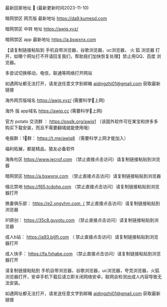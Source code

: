 
最新回家地址 👋 (最新更新时间2023-11-10)

暗网禁区 网页版 最新地址 https://da9.kumesd.com    

暗网禁区 中转 地址  https://awjq.xyz/

暗网禁区 app 最新地址  https://a.bswxnx.com

【请复制链接粘贴到 手机自带浏览器，谷歌浏览器，uc浏览器， 火 狐 浏览器 打开，如哪个网址打不开请回复我们，帮助我们加快恢复处理】禁止用QQ、百度 浏览器。

多尝试切换移动，电信，联通等网络打开网站

如遇网址都无法打开，请发送任意文字到邮箱  aidingzhi01@gmail.com 获取最新链接

海外网页版域名  https://awjq.xyz/ (需要科学🔬上网)

海外 版 app域名  https://awjq.cc (需要科学🔬上网)

官方 potato 交流群 ：  https://psslk.org/awjq1 （该国外软件可在某宝和拼多多购买下载安装，而且不需要翻墙就能使用哦）

电报群：1⃣️群：  https://t.me/awjq8  （需要科学上网才能加入）

福利拓展，都是精品，狼友必备软件


海角社区   https://www.jecrof.com （禁止直接点击访问）请复制链接粘贴到浏览器

暗网禁区  https://a.bswxnx.com  （禁止直接点击访问）请复制链接粘贴到浏览器

缅北禁地  https://f65.tcdohp.com （禁止直接点击访问）请复制链接粘贴到浏览器打开

换妻俱乐部： https://e2.vngyhm.com（ 禁止直接点击访问）请复制链接粘贴到浏览器

91原创： https://35c8.guyotu.com （禁止直接点击访问）请复制链接粘贴到浏览器

成人b站： https://a93.bijlfj.com （ 禁止直接点击访问）请复制链接粘贴到浏览器打开

成人快手：   https://fa.fxhabe.com （禁止直接点击访问）请复制链接粘贴到浏览器打开

请复制链接粘贴到 手机自带浏览器，谷歌浏览器，uc浏览器，夸克浏览器，火狐浏览器打开，安卓手机下载后请立即关闭网络安卓，联网会检测出成人内容导致无法安装。

如遇网址都无法打开，请发送任意文字到邮箱  aidingzhi01@gmail.com 获取最新链接
